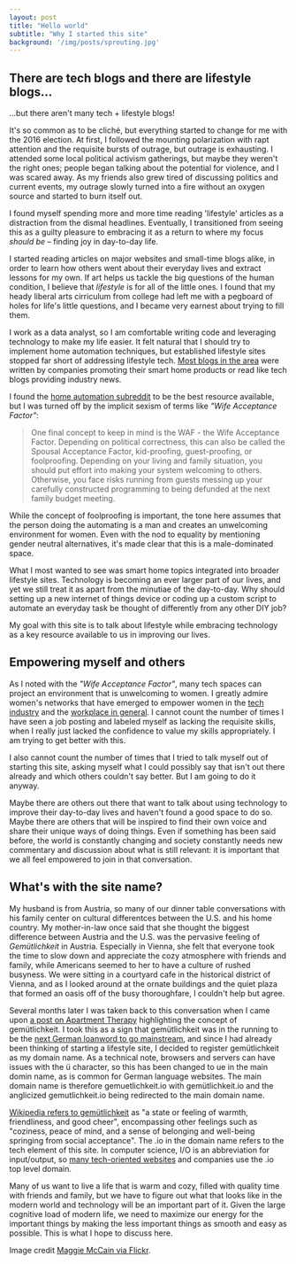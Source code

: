 ```yaml
---
layout: post
title: "Hello world"
subtitle: "Why I started this site"
background: '/img/posts/sprouting.jpg'
---
```



## There are tech blogs and there are lifestyle blogs...

...but there aren't many tech + lifestyle blogs!

It's so common as to be cliché, but everything started to change for me with the 2016 election. At first, I followed the mounting polarization with rapt attention and the requisite bursts of outrage, but outrage is exhausting. I attended some local political activism gatherings, but maybe they weren't the right ones; people began talking about the potential for violence, and I was scared away. As my friends also grew tired of discussing politics and current events, my outrage slowly turned into a fire without an oxygen source and started to burn itself out.  

I found myself spending more and more time reading 'lifestyle' articles as a distraction from the dismal headlines. Eventually, I transitioned from seeing this as a guilty pleasure to embracing it as a return to where my focus _should be_ – finding joy in day-to-day life. 

I started reading articles on major websites and small-time blogs alike, in order to learn how others went about their everyday lives and extract lessons for my own. If art helps us tackle the big questions of the human condition, I believe that _lifestyle_ is for all of the little ones. I found that my heady liberal arts cirriculum from college had left me with a pegboard of holes for life's little questions, and I became very earnest about trying to fill them.

I work as a data analyst, so I am comfortable writing code and leveraging technology to make my life easier. It felt natural that I should try to implement home automation techniques, but established lifestyle sites stopped far short of addressing lifestyle tech. [Most blogs in the area](https://blog.feedspot.com/home_automation_blogs/) were written by companies promoting their smart home products or read like tech blogs providing industry news. 

I found the [home automation subreddit](https://www.reddit.com/r/homeautomation/) to be the best resource available, but I was turned off by the implicit sexism of terms like _"Wife Acceptance Factor"_:

> One final concept to keep in mind is the WAF - the Wife Acceptance Factor. Depending on political correctness, this can also be called the Spousal Acceptance Factor, kid-proofing, guest-proofing, or foolproofing. Depending on your living and family situation, you should put effort into making your system welcoming to others. Otherwise, you face risks running from guests messing up your carefully constructed programming to being defunded at the next family budget meeting.

While the concept of foolproofing is important, the tone here assumes that the person doing the automating is a man and creates an unwelcoming environment for women. Even with the nod to equality by mentioning gender neutral alternatives, it's made clear that this is a male-dominated space.

What I most wanted to see was smart home topics integrated into broader lifestyle sites. Technology is becoming an ever larger part of our lives, and yet we still treat it as apart from the minutiae of the day-to-day. Why should setting up a new internet of things device or coding up a custom script to automate an everyday task be thought of differently from any other DIY job? 

My goal with this site is to talk about lifestyle while embracing technology as a key resource available to us in improving our lives. 


## Empowering myself and others

As I noted with the _"Wife Acceptance Factor"_, many tech spaces can project an environment that is unwelcoming to women. I greatly admire women's networks that have emerged to empower women in the [tech industry](https://www.womenintechnology.org) and the [workplace in general](http://www.ladiesgetpaid.com). I cannot count the number of times I have seen a job posting and labeled myself as lacking the requisite skills, when I really just lacked the confidence to value my skills appropriately. I am trying to get better with this. 

I also cannot count the number of times that I tried to talk myself out of starting this site, asking myself what I could possibly say that isn't out there already and which others couldn't say better. But I am going to do it anyway. 

Maybe there are others out there that want to talk about using technology to improve their day-to-day lives and haven't found a good space to do so. Maybe there are others that will be inspired to find their own voice and share their unique ways of doing things. Even if something has been said before, the world is constantly changing and society constantly needs new commentary and discussion about what is still relevant: it is important that we all feel empowered to join in that conversation.  


## What's with the site name?

My husband is from Austria, so many of our dinner table conversations with his family center on cultural differentces between the U.S. and his home country. My mother-in-law once said that she thought the biggest difference between Austria and the U.S. was the pervasive feeling of _Gemütlichkeit_ in Austria. Especially in Vienna, she felt that everyone took the time to slow down and appreciate the cozy atmosphere with friends and family, while Americans seemed to her to have a culture of rushed busyness. We were sitting in a courtyard cafe in the historical district of Vienna, and as I looked around at the ornate buildings and the quiet plaza that formed an oasis off of the busy thoroughfare, I couldn't help but agree.

Several months later I was taken back to this conversation when I came upon [a post on Apartment Therapy](https://www.apartmenttherapy.com/german-word-new-hygge-quality-time-meaning-259093) highlighting the concept of gemütlichkeit. I took this as a sign that gemütlichkeit was in the running to be the [next German loanword to go mainstream](https://www.fluentu.com/blog/german/german-words-in-english/), and since I had already been thinking of starting a lifestyle site, I decided to register gemütlichkeit as my domain name. As a technical note, browsers and servers can have issues with the ü character, so this has been changed to ue in the main domin name, as is common for German language websites. The main domain name is therefore gemuetlichkeit.io with gemütlichkeit.io and the anglicized gemutlichkeit.io being redirected to the main domain name.

[Wikipedia refers to gemütlichkeit](https://en.wikipedia.org/wiki/Gemütlichkeit) as "a state or feeling of warmth, friendliness, and good cheer", encompassing other feelings such as "coziness, peace of mind, and a sense of belonging and well-being springing from social acceptance". The .io in the domain name refers to the tech element of this site. In computer science, I/O is an abbreviation for input/output, so [many tech-oriented websites](https://en.wikipedia.org/wiki/.io) and companies use the .io top level domain. 

Many of us want to live a life that is warm and cozy, filled with quality time with friends and family, but we have to figure out what that looks like in the modern world and technology will be an important part of it. Given the large cognitive load of modern life, we need to maximize our energy for the important things by making the less important things as smooth and easy as possible. This is what I hope to discuss here. 


Image credit [Maggie McCain via Flickr](https://www.flickr.com/photos/vamcmag/4438917527/in/photolist-7LfBwP-7ZXksu-7LfuTq-5pyvcJ-gyJSJ-6oGFcj-67i4xs-dr2Q94-RBa5bN-bvuqBX-9HU1TN-9FDQgW-3JiQxo-bYPuM7-aVcHM-7gxMfs-ecDPPV-dMErg6-9SgADc-ryZKkU-bjTdzs-c1HKDJ-7cB256-pg3bPv-e2ernt-EfHkF-9d26F5-jocnd-M8tW8-dqARUN-eZfTao-8tF8qR-41gDSY-mUSQ97-6DnaHD-25ZAciB-VoDTNS-27tfhuU-fuXyQr-rEpXse-24LXNyp-5Tq89k-dZmMyS-gTWP5d-9RGsFi-SGYJhU-TukKFh-4aYtEz-eeKqb7-bCRKdX).
